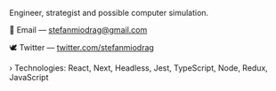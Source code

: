 <p>Engineer, strategist and possible computer simulation.</p>

<p>📨 Email –– <a href="mailto:stefanmiodrag@gmail.com">stefanmiodrag@gmail.com</a></p>
<p>🕊 Twitter –– <a href="https://twitter.com/stefanmiodrag" target="_blank">twitter.com/stefanmiodrag</a></p>

<p>› Technologies: React, Next, Headless, Jest, TypeScript, Node, Redux, JavaScript</p>
